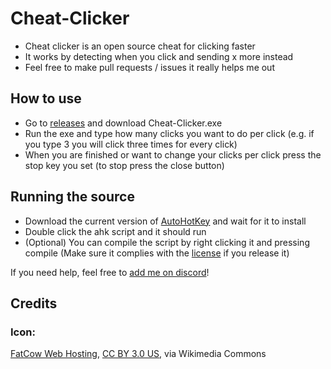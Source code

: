 # Cheat-Clicker

- Cheat clicker is an open source cheat for clicking faster
- It works by detecting when you click and sending x more instead
- Feel free to make pull requests / issues it really helps me out

## How to use

- Go to [releases](https://github.com/Banaanae/Cheat-Clicker/releases/latest) and download Cheat-Clicker.exe
- Run the exe and type how many clicks you want to do per click (e.g. if you type 3 you will click three times for every click)
- When you are finished or want to change your clicks per click press the stop key you set (to stop press the close button)

## Running the source

- Download the current version of [AutoHotKey](https://www.autohotkey.com) and wait for it to install
- Double click the ahk script and it should run
- (Optional) You can compile the script by right clicking it and pressing compile (Make sure it complies with the [license](https://github.com/Banaanae/Cheat-Clicker/blob/main/LICENSE) if you release it)

If you need help, feel free to [add me on discord](https://discordapp.com/users/467230314268196898)!

## Credits

### Icon:

[FatCow Web Hosting](https://commons.wikimedia.org/wiki/File:Farm-Fresh_mouse_select_left.png#/media/File:Farm-Fresh_mouse_select_left.png), [CC BY 3.0 US](https://creativecommons.org/licenses/by/3.0/us/deed.en), via Wikimedia Commons
